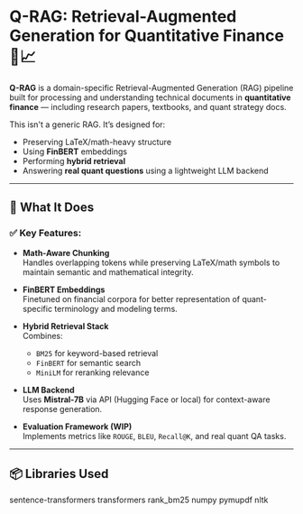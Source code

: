 # Q-RAG: Retrieval-Augmented Generation for Quantitative Finance 🧠📈

**Q-RAG** is a domain-specific Retrieval-Augmented Generation (RAG) pipeline built for processing and understanding technical documents in **quantitative finance** — including research papers, textbooks, and quant strategy docs.

This isn't a generic RAG. It’s designed for:
- Preserving LaTeX/math-heavy structure
- Using **FinBERT** embeddings
- Performing **hybrid retrieval**
- Answering **real quant questions** using a lightweight LLM backend

---

## 🔧 What It Does

### ✅ Key Features:
- **Math-Aware Chunking**  
  Handles overlapping tokens while preserving LaTeX/math symbols to maintain semantic and mathematical integrity.

- **FinBERT Embeddings**  
  Finetuned on financial corpora for better representation of quant-specific terminology and modeling terms.

- **Hybrid Retrieval Stack**  
  Combines:
  - `BM25` for keyword-based retrieval
  - `FinBERT` for semantic search
  - `MiniLM` for reranking relevance

- **LLM Backend**  
  Uses **Mistral-7B** via API (Hugging Face or local) for context-aware response generation.

- **Evaluation Framework (WIP)**  
  Implements metrics like `ROUGE`, `BLEU`, `Recall@K`, and real quant QA tasks.

---

## 📦 Libraries Used

sentence-transformers
transformers
rank_bm25
numpy
pymupdf
nltk
